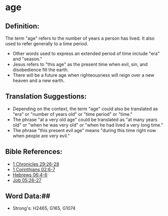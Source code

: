 # age #

## Definition: ##

The term "age" refers to the number of years a person has lived. It also used to refer generally to a time period.

* Other words used to express an extended period of time include "era" and "season."
* Jesus refers to "this age" as the present time when evil, sin, and disobedience fill the earth.
* There will be a future age when righteousness will reign over a new heaven and a new earth.

## Translation Suggestions: ##

* Depending on the context, the term "age" could also be translated as "era" or "number of years old" or "time period" or "time."
* The phrase "at a very old age" could be translated as "at many years old" or "when he was very old" or "when he had lived a very long time."
* The phrase "this present evil age" means "during this time right now when people are very evil."

## Bible References: ##

* [1 Chronicles 29:26-28](rc://en/tn/help/1ch/29/26)
* [1 Corinthians 02:6-7](rc://en/tn/help/1co/02/06)
* [Hebrews 06:4-6](rc://en/tn/help/heb/06/04)
* [Job 05:26-27](rc://en/tn/help/job/05/26)

## Word Data:##

* Strong's: H2465, G165, G1074

